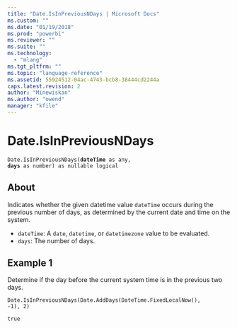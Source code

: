 ```yaml
---
title: "Date.IsInPreviousNDays | Microsoft Docs"
ms.custom: ""
ms.date: "01/19/2018"
ms.prod: "powerbi"
ms.reviewer: ""
ms.suite: ""
ms.technology: 
  - "mlang"
ms.tgt_pltfrm: ""
ms.topic: "language-reference"
ms.assetid: 55924512-04ac-4743-bcb8-38444cd2244a
caps.latest.revision: 2
author: "Minewiskan"
ms.author: "owend"
manager: "kfile"
---
```

# Date.IsInPreviousNDays
<code>Date.IsInPreviousNDays(**dateTime** as any, **days** as number) as nullable logical</code>

## About
Indicates whether the given datetime value <code>dateTime</code> occurs during the previous number of days, as determined by the current date and time on the system. 
* <code>dateTime</code>: A <code>date</code>, <code>datetime</code>, or <code>datetimezone</code> value to be evaluated. 
* <code>days</code>: The number of days.

## Example 1
Determine if the day before the current system time is in the previous two days.

<code>Date.IsInPreviousNDays(Date.AddDays(DateTime.FixedLocalNow(), -1), 2)</code>

<code>true</code>

